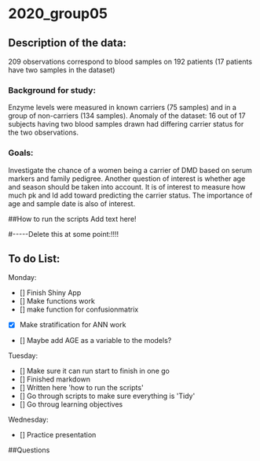 # 2020_group05
## Description of the data: 
209 observations correspond to blood samples on 192 patients (17 patients have two samples in the dataset)

### Background for study: 
Enzyme levels were measured in known carriers (75 samples) and in a group of non-carriers (134 samples). 
Anomaly of the dataset: 16 out of 17 subjects having two blood samples drawn had differing carrier status for the two observations.

### Goals:
Investigate the chance of a women being a carrier of DMD  based on serum markers and family pedigree. 
Another question of interest is whether age and season should be taken into account. It is of interest to measure how much pk and ld add toward predicting the carrier status. The importance of age and sample date is also of interest.
 
##How to run the scripts
Add text here!


#-----Delete this at some point:!!!!
## To do List: 

Monday:
- [] Finish Shiny App
- [] Make functions work 
- [] make function for confusionmatrix 
- [x] Make stratification for ANN work 
- [] Maybe add AGE as a variable to the models?

Tuesday:
- [] Make sure it can run start to finish in one go
- [] Finished markdown
- [] Written here 'how to run the scripts'
- [] Go through scripts to make sure everything is 'Tidy'
- [] Go throug learning objectives

Wednesday:
- [] Practice presentation

##Questions
